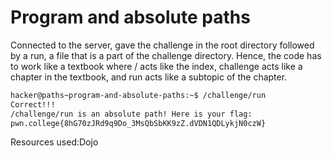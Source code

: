 # Program and absolute paths
Connected to the server, gave the challenge in the root directory followed by a run, a file that is a part of the challenge directory. Hence, the code has to work like a textbook where / acts like the index,
challenge acts like a chapter in the textbook, and run acts like a subtopic of the chapter.

```bash
hacker@paths~program-and-absolute-paths:~$ /challenge/run
Correct!!!
/challenge/run is an absolute path! Here is your flag:
pwn.college{8hG70zJRd9q9Do_3MsQbSbKK9zZ.dVDN1QDLykjN0czW}
```
Resources used:Dojo
